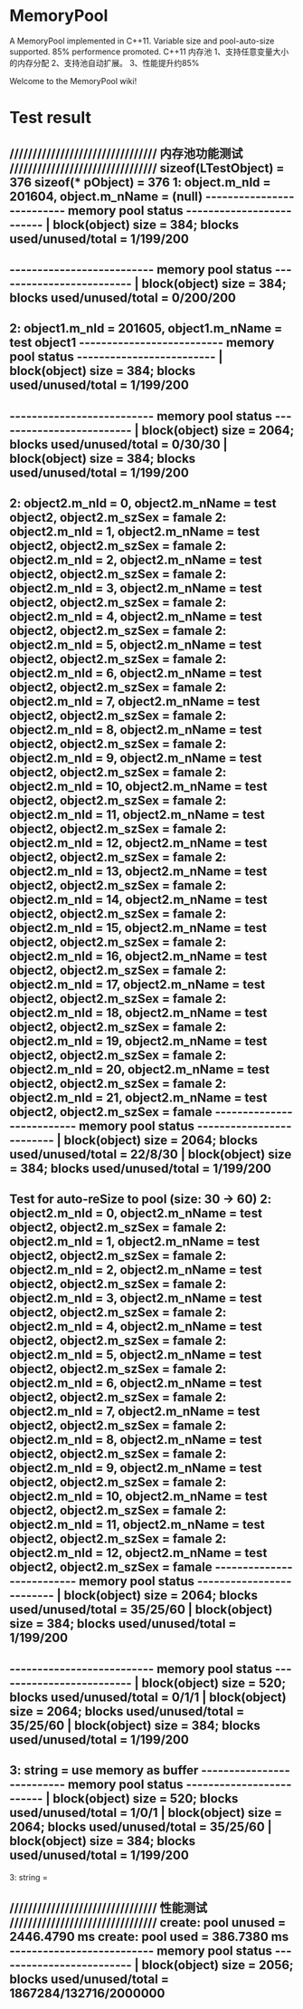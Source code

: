 # MemoryPool
A MemoryPool implemented in C++11. Variable size and pool-auto-size supported. 85% performence promoted.
C++11 内存池
1、支持任意变量大小的内存分配
2、支持池自动扩展。
3、性能提升约85%

Welcome to the MemoryPool wiki!
# Test result
//////////////////////////////// 内存池功能测试 ////////////////////////////////
sizeof(LTestObject) = 376
sizeof(* pObject) = 376
1: object.m_nId = 201604, object.m_nName = (null)
-------------------------- memory pool status -------------------------
| block(object) size = 384; blocks used/unused/total = 1/199/200
-----------------------------------------------------------------------
-------------------------- memory pool status -------------------------
| block(object) size = 384; blocks used/unused/total = 0/200/200
-----------------------------------------------------------------------
2: object1.m_nId = 201605, object1.m_nName = test object1
-------------------------- memory pool status -------------------------
| block(object) size = 384; blocks used/unused/total = 1/199/200
-----------------------------------------------------------------------
-------------------------- memory pool status -------------------------
| block(object) size = 2064; blocks used/unused/total = 0/30/30
| block(object) size = 384; blocks used/unused/total = 1/199/200
-----------------------------------------------------------------------
2: object2.m_nId = 0, object2.m_nName = test object2, object2.m_szSex = famale
2: object2.m_nId = 1, object2.m_nName = test object2, object2.m_szSex = famale
2: object2.m_nId = 2, object2.m_nName = test object2, object2.m_szSex = famale
2: object2.m_nId = 3, object2.m_nName = test object2, object2.m_szSex = famale
2: object2.m_nId = 4, object2.m_nName = test object2, object2.m_szSex = famale
2: object2.m_nId = 5, object2.m_nName = test object2, object2.m_szSex = famale
2: object2.m_nId = 6, object2.m_nName = test object2, object2.m_szSex = famale
2: object2.m_nId = 7, object2.m_nName = test object2, object2.m_szSex = famale
2: object2.m_nId = 8, object2.m_nName = test object2, object2.m_szSex = famale
2: object2.m_nId = 9, object2.m_nName = test object2, object2.m_szSex = famale
2: object2.m_nId = 10, object2.m_nName = test object2, object2.m_szSex = famale
2: object2.m_nId = 11, object2.m_nName = test object2, object2.m_szSex = famale
2: object2.m_nId = 12, object2.m_nName = test object2, object2.m_szSex = famale
2: object2.m_nId = 13, object2.m_nName = test object2, object2.m_szSex = famale
2: object2.m_nId = 14, object2.m_nName = test object2, object2.m_szSex = famale
2: object2.m_nId = 15, object2.m_nName = test object2, object2.m_szSex = famale
2: object2.m_nId = 16, object2.m_nName = test object2, object2.m_szSex = famale
2: object2.m_nId = 17, object2.m_nName = test object2, object2.m_szSex = famale
2: object2.m_nId = 18, object2.m_nName = test object2, object2.m_szSex = famale
2: object2.m_nId = 19, object2.m_nName = test object2, object2.m_szSex = famale
2: object2.m_nId = 20, object2.m_nName = test object2, object2.m_szSex = famale
2: object2.m_nId = 21, object2.m_nName = test object2, object2.m_szSex = famale
-------------------------- memory pool status -------------------------
| block(object) size = 2064; blocks used/unused/total = 22/8/30
| block(object) size = 384; blocks used/unused/total = 1/199/200
-----------------------------------------------------------------------
Test for auto-reSize to pool (size: 30 -> 60)
2: object2.m_nId = 0, object2.m_nName = test object2, object2.m_szSex = famale
2: object2.m_nId = 1, object2.m_nName = test object2, object2.m_szSex = famale
2: object2.m_nId = 2, object2.m_nName = test object2, object2.m_szSex = famale
2: object2.m_nId = 3, object2.m_nName = test object2, object2.m_szSex = famale
2: object2.m_nId = 4, object2.m_nName = test object2, object2.m_szSex = famale
2: object2.m_nId = 5, object2.m_nName = test object2, object2.m_szSex = famale
2: object2.m_nId = 6, object2.m_nName = test object2, object2.m_szSex = famale
2: object2.m_nId = 7, object2.m_nName = test object2, object2.m_szSex = famale
2: object2.m_nId = 8, object2.m_nName = test object2, object2.m_szSex = famale
2: object2.m_nId = 9, object2.m_nName = test object2, object2.m_szSex = famale
2: object2.m_nId = 10, object2.m_nName = test object2, object2.m_szSex = famale
2: object2.m_nId = 11, object2.m_nName = test object2, object2.m_szSex = famale
2: object2.m_nId = 12, object2.m_nName = test object2, object2.m_szSex = famale
-------------------------- memory pool status -------------------------
| block(object) size = 2064; blocks used/unused/total = 35/25/60
| block(object) size = 384; blocks used/unused/total = 1/199/200
-----------------------------------------------------------------------
-------------------------- memory pool status -------------------------
| block(object) size = 520; blocks used/unused/total = 0/1/1
| block(object) size = 2064; blocks used/unused/total = 35/25/60
| block(object) size = 384; blocks used/unused/total = 1/199/200
-----------------------------------------------------------------------
3: string = use memory as buffer
-------------------------- memory pool status -------------------------
| block(object) size = 520; blocks used/unused/total = 1/0/1
| block(object) size = 2064; blocks used/unused/total = 35/25/60
| block(object) size = 384; blocks used/unused/total = 1/199/200
-----------------------------------------------------------------------
3: string = 

//////////////////////////////// 性能测试 ////////////////////////////////
create: pool unused = 2446.4790  ms
create: pool used = 386.7380 ms
-------------------------- memory pool status -------------------------
| block(object) size = 2056; blocks used/unused/total = 1867284/132716/2000000
-----------------------------------------------------------------------
